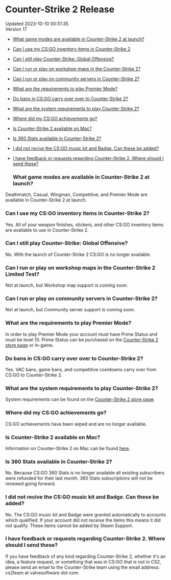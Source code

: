 # Counter-Strike 2 Release
Updated 2023-10-10 00:51:35  
Version 17  

* [What game modes are available in Counter-Strike 2 at launch?](#modes)
* [Can I use my CS:GO inventory items in Counter-Strike 2](#inventory)
* [Can I still play Counter-Strike: Global Offensive?](#playcsgo)
* [Can I run or play on workshop maps in the Counter-Strike 2?](#workshop)
* [Can I run or play on community servers in Counter-Strike 2?](#commserver)
* [What are the requirements to play Premier Mode?](#premier)
* [Do bans in CS:GO carry over over to Counter-Strike 2?](#banned)
* [What are the system requirements to play Counter-Strike 2?](#sysreq)
* [Where did my CS:GO achievements go?](#achievements)
* [Is Counter-Strike 2 available on Mac?](#macos)
* [Is 360 Stats available in Counter-Strike 2?](#stats)
* [I did not recive the CS:GO music kit and Badge. Can these be added?](#kitmedal)
* [I have feedback or requests regarding Counter-Strike 2. Where should I send these?](#feedback)
  
  ### What game modes are available in Counter-Strike 2 at launch?
Deathmatch, Casual, Wingman, Competitive, and Premier Mode are available in Counter-Strike 2 at launch.  
  ### Can I use my CS:GO inventory items in Counter-Strike 2?
Yes. All of your weapon finishes, stickers, and other CS:GO inventory items are available to use in Counter-Strike 2.  
  ### Can I still play Counter-Strike: Global Offensive?
No. With the launch of Counter-Strike 2 CS:GO is no longer available.  
  ### Can I run or play on workshop maps in the Counter-Strike 2 Limited Test?
Not at launch, but Workshop map support is coming soon.  
  ### Can I run or play on community servers in Counter-Strike 2?
Not at launch, but Community server support is coming soon.  
  ### What are the requirements to play Premier Mode?
In order to play Premier Mode your account must have Prime Status and must be level 10. Prime Status can be purchased on the [Counter-Strike 2 store page](https://store.steampowered.com/app/730/CounterStrike_2/) or in-game.  
  ### Do bans in CS:GO carry over over to Counter-Strike 2?
Yes. VAC bans, game bans, and competitive cooldowns carry over from CS:GO to Counter-Strike 2.  
  ### What are the system requirements to play Counter-Strike 2?
System requirements can be found on the [Counter-Strike 2 store page](https://store.steampowered.com/app/730/CounterStrike_2/).  
  ### Where did my CS:GO achievements go?
CS:GO achievements have been wiped and are no longer available.  
  ### Is Counter-Strike 2 available on Mac?
Information on Counter-Strike 2 on Mac can be found [here](https://steamcommunity.com/faqs/steam-help/view/73EF-08A3-0935-6369).  
  ### Is 360 Stats available in Counter-Strike 2?
No. Because CS:GO 360 Stats is no longer available all existing subscribers were refunded for their last month. 360 Stats subscriptions will not be renewed going forward.  
  ### I did not recive the CS:GO music kit and Badge. Can these be added?
No. The CS:GO music kit and Badge were granted automatically to accounts which qualified. If your account did not receive the items this means it did not qualify. These items cannot be added by Steam Support.  
  ### I have feedback or requests regarding Counter-Strike 2. Where should I send these?
If you have feedback of any kind regarding Counter-Strike 2, whether it's an idea, a feature request, or something that was in CS:GO that is not in CS2, please send an email to the Counter-Strike team using the email address: cs2team at valvesoftware dot com.